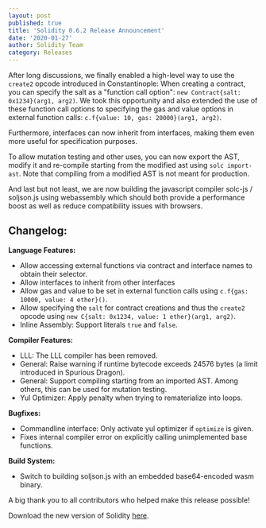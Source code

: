 ```yaml
---
layout: post
published: true
title: 'Solidity 0.6.2 Release Announcement'
date: '2020-01-27'
author: Solidity Team
category: Releases
---
```


After long discussions, we finally enabled a high-level way to use the `create2`
opcode introduced in Constantinople: When creating a contract, you can specify
the salt as a "function call option": `new Contract{salt: 0x1234}(arg1, arg2)`.
We took this opportunity and also extended the use of these function call
options to specifying the gas and value options in external function calls:
`c.f{value: 10, gas: 20000}(arg1, arg2)`.

Furthermore, interfaces can now inherit from interfaces, making them even more
useful for specification purposes.

To allow mutation testing and other uses, you can now export the AST, modify it
and re-compile starting from the modified ast using `solc import-ast`. Note that
compiling from a modified AST is not meant for production.

And last but not least, we are now building the javascript compiler solc-js /
soljson.js using webassembly which should both provide a performance boost as
well as reduce compatibility issues with browsers.

## Changelog:

**Language Features:**

- Allow accessing external functions via contract and interface names to obtain
  their selector.
- Allow interfaces to inherit from other interfaces
- Allow gas and value to be set in external function calls using
  `c.f{gas: 10000, value: 4 ether}()`.
- Allow specifying the `salt` for contract creations and thus the `create2`
  opcode using `new C{salt: 0x1234, value: 1 ether}(arg1, arg2)`.
- Inline Assembly: Support literals `true` and `false`.

**Compiler Features:**

- LLL: The LLL compiler has been removed.
- General: Raise warning if runtime bytecode exceeds 24576 bytes (a limit
  introduced in Spurious Dragon).
- General: Support compiling starting from an imported AST. Among others, this
  can be used for mutation testing.
- Yul Optimizer: Apply penalty when trying to rematerialize into loops.

**Bugfixes:**

- Commandline interface: Only activate yul optimizer if `optimize` is given.
- Fixes internal compiler error on explicitly calling unimplemented base
  functions.

**Build System:**

- Switch to building soljson.js with an embedded base64-encoded wasm binary.

A big thank you to all contributors who helped make this release possible!

Download the new version of Solidity
[here](https://github.com/ethereum/solidity/releases/tag/v0.6.2).
